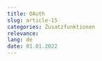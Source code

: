 ```yaml
---
title: OAuth
slug: article-15
categories: Zusatzfunktionen
relevance: 
lang: de
date: 01.01.2022
---
```

